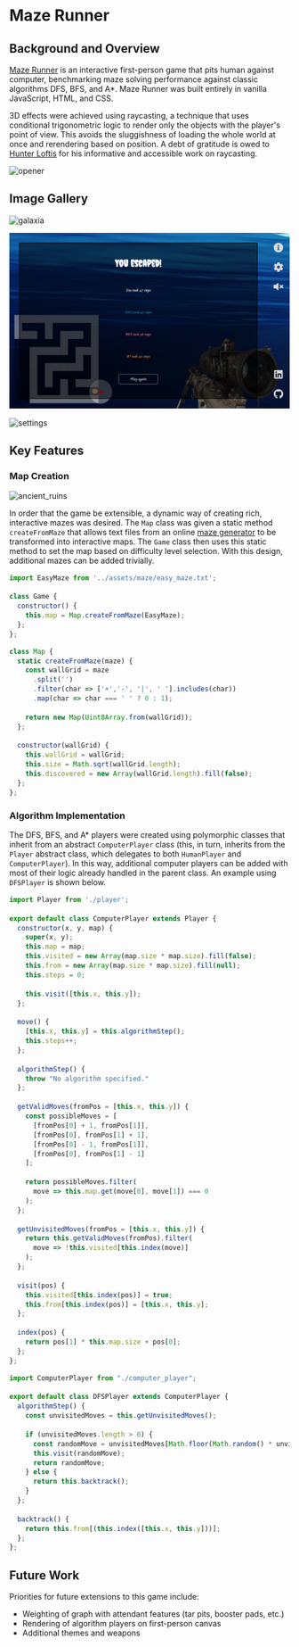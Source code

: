 # Maze Runner


## Background and Overview
[Maze Runner](https://micah-jaffe.github.io/maze-runner/) is an interactive first-person game that pits human against computer, benchmarking maze solving performance against classic algorithms DFS, BFS, and A*. Maze Runner was built entirely in vanilla JavaScript, HTML, and CSS.

3D effects were achieved using raycasting, a technique that uses conditional trigonometric logic to render only the objects with the player's point of view. This avoids the sluggishness of loading the whole world at once and rerendering based on position. A debt of gratitude is owed to [Hunter Loftis](https://github.com/hunterloftis) for his informative and accessible work on raycasting.

![opener](https://github.com/micah-jaffe/maze-runner/blob/master/assets/readme/opener.png)


## Image Gallery

![galaxia](https://github.com/micah-jaffe/maze-runner/blob/master/assets/readme/galaxia.png)


![game_over](https://github.com/micah-jaffe/maze-runner/blob/master/assets/readme/game_over.png)


![settings](https://github.com/micah-jaffe/maze-runner/blob/master/assets/readme/settings.png)


## Key Features

### Map Creation

![ancient_ruins](https://github.com/micah-jaffe/maze-runner/blob/master/assets/readme/ancient_ruins.png)

In order that the game be extensible, a dynamic way of creating rich, interactive mazes was desired. The `Map` class was given a static method `createFromMaze` that allows text files from an online [maze generator](http://www.delorie.com/game-room/mazes/genmaze.cgi) to be transformed into interactive maps. The `Game` class then uses this static method to set the map based on difficulty level selection. With this design, additional mazes can be added trivially.

```js
import EasyMaze from '../assets/maze/easy_maze.txt';

class Game {
  constructor() {
    this.map = Map.createFromMaze(EasyMaze);
  };
};
```

```js
class Map {
  static createFromMaze(maze) {
    const wallGrid = maze
      .split('')
      .filter(char => ['+','-', '|', ' '].includes(char))
      .map(char => char === ' ' ? 0 : 1);

    return new Map(Uint8Array.from(wallGrid));
  };

  constructor(wallGrid) {
    this.wallGrid = wallGrid;
    this.size = Math.sqrt(wallGrid.length);
    this.discovered = new Array(wallGrid.length).fill(false);
  };
};
```

### Algorithm Implementation

The DFS, BFS, and A* players were created using polymorphic classes that inherit from an abstract `ComputerPlayer` class (this, in turn, inherits from the `Player` abstract class, which delegates to both `HumanPlayer` and `ComputerPlayer`). In this way, additional computer players can be added with most of their logic already handled in the parent class. An example using `DFSPlayer` is shown below.

```js
import Player from './player';

export default class ComputerPlayer extends Player {
  constructor(x, y, map) {
    super(x, y);
    this.map = map;
    this.visited = new Array(map.size * map.size).fill(false);
    this.from = new Array(map.size * map.size).fill(null);
    this.steps = 0;

    this.visit([this.x, this.y]);
  };

  move() {
    [this.x, this.y] = this.algorithmStep();
    this.steps++;
  };

  algorithmStep() {
    throw "No algorithm specified."
  };

  getValidMoves(fromPos = [this.x, this.y]) {
    const possibleMoves = [
      [fromPos[0] + 1, fromPos[1]],
      [fromPos[0], fromPos[1] + 1],
      [fromPos[0] - 1, fromPos[1]],
      [fromPos[0], fromPos[1] - 1]
    ];

    return possibleMoves.filter(
      move => this.map.get(move[0], move[1]) === 0
    );
  };

  getUnvisitedMoves(fromPos = [this.x, this.y]) {
    return this.getValidMoves(fromPos).filter(
      move => !this.visited[this.index(move)]
    );
  };

  visit(pos) {
    this.visited[this.index(pos)] = true;
    this.from[this.index(pos)] = [this.x, this.y];
  };

  index(pos) {
    return pos[1] * this.map.size + pos[0];
  };
};
```

```js
import ComputerPlayer from "./computer_player";

export default class DFSPlayer extends ComputerPlayer {  
  algorithmStep() {
    const unvisitedMoves = this.getUnvisitedMoves();

    if (unvisitedMoves.length > 0) {
      const randomMove = unvisitedMoves[Math.floor(Math.random() * unvisitedMoves.length)];
      this.visit(randomMove);
      return randomMove;
    } else {
      return this.backtrack();
    }
  };

  backtrack() {
    return this.from[(this.index([this.x, this.y]))];
  };
};
```

## Future Work

Priorities for future extensions to this game include:
*  Weighting of graph with attendant features (tar pits, booster pads, etc.)
*  Rendering of algorithm players on first-person canvas
*  Additional themes and weapons
